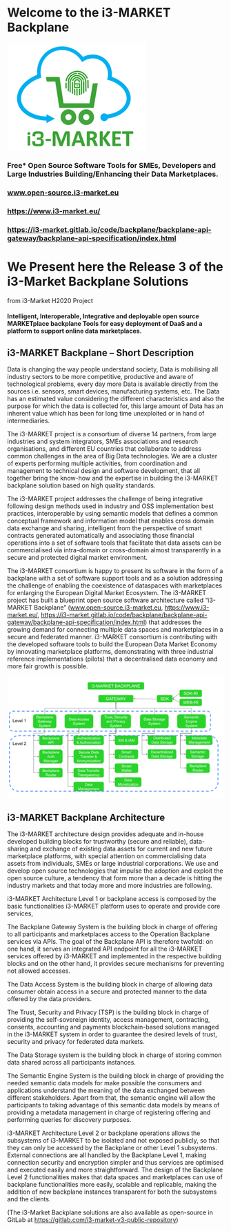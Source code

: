  # Welcome to the i3-MARKET Backplane
 
![i3-market-logo](https://github.com/i3-Market-V2-Public-Repository/.github/blob/main/profile/i3-market-logo.png)

### Free* Open Source Software Tools for SMEs, Developers and Large Industries Building/Enhancing their Data Marketplaces.
### www.open-source.i3-market.eu
### https://www.i3-market.eu/
### https://i3-market.gitlab.io/code/backplane/backplane-api-gateway/backplane-api-specification/index.html

# We Present here the Release 3 of the i3-Market Backplane Solutions
from i3-Market H2020 Project


#### Intelligent, Interoperable, Integrative and deployable open source MARKETplace backplane Tools for easy deployment of DaaS and a platform to support online data marketplaces.

## i3-MARKET Backplane – Short Description

Data is changing the way people understand society, Data is mobilising all industry sectors to be more competitive, productive and aware of technological problems, every day more Data is available directly from the sources i.e. sensors, smart devices, manufacturing systems, etc. The Data has an estimated value considering the different characteristics and also the purpose for which the data is collected for, this large amount of Data has an inherent value which has been for long time unexploited or in hand of intermediaries.

The i3-MARKET project is a consortium of diverse 14 partners, from large industries and system integrators, SMEs associations and research organisations, and different EU countries that collaborate to address common challenges in the area of Big Data technologies. We are a cluster of experts performing multiple activities, from coordination and management to technical design and software development, that all together bring the know-how and the expertise in building the i3-MARKET backplane solution based on high quality standards.

The i3-MARKET project addresses the challenge of being integrative following design methods used in industry and OSS implementation best practices, interoperable by using semantic models that defines a common conceptual framework and information model that enables cross domain data exchange and sharing, intelligent from the perspective of smart contracts generated automatically and associating those financial operations into a set of software tools that facilitate that data assets can be commercialised via intra-domain or cross-domain almost transparently in a secure and protected digital market environment.

The i3-MARKET consortium is happy to present its software in the form of a backplane with a set of software support tools and as a solution addressing the challenge of enabling the coexistence of dataspaces with marketplaces for enlarging the European Digital Market Ecosystem. The i3-MARKET project has built a blueprint open source software architecture called “i3-MARKET Backplane” (www.open-source.i3-market.eu, https://www.i3-market.eu/, https://i3-market.gitlab.io/code/backplane/backplane-api-gateway/backplane-api-specification/index.html) that addresses the growing demand for connecting multiple data spaces and marketplaces in a secure and federated manner. i3-MARKET consortium is contributing with the developed software tools to build the European Data Market Economy by innovating marketplace platforms, demonstrating with three industrial reference implementations (pilots) that a decentralised data economy and more fair growth is possible.

![i3-market-architecture](https://github.com/i3-Market-V2-Public-Repository/.github/blob/main/profile/i3-market-architecture.png)


## i3-MARKET Backplane Architecture

The i3-MARKET architecture design provides adequate and in-house developed building blocks for trustworthy (secure and reliable), data-sharing and exchange of existing data assets for current and new future marketplace platforms, with special attention on commercialising data assets from individuals, SMEs or large industrial corporations. We use and develop open source technologies that impulse the adoption and exploit the open source culture, a tendency that form more than a decade is hitting the industry markets and that today more and more industries are following.

i3-MARKET Architecture Level 1 or backplane access is composed by the basic functionalities i3-MARKET platform uses to operate and provide core services, 

The Backplane Gateway System is the building block in charge of offering to all participants and marketplaces access to the Operation Backplane services via APIs. The goal of the Backplane API is therefore twofold: on one hand, it serves an integrated API endpoint for all the i3-MARKET services offered by i3-MARKET and implemented in the respective building blocks and on the other hand, it provides secure mechanisms for preventing not allowed accesses. 

The Data Access System is the building block in charge of allowing data consumer obtain access in a secure and protected manner to the data offered by the data providers. 

The Trust, Security and Privacy (TSP) is the building block in charge of providing the self-sovereign identity, access management, contracting, consents, accounting and payments blockchain-based solutions managed in the i3-MARKET system in order to guarantee the desired levels of trust, security and privacy for federated data markets. 

The Data Storage system is the building block in charge of storing common data shared across all participants instances.

The Semantic Engine System is the building block in charge of providing the needed semantic data models for make possible the consumers and applications understand the meaning of the data exchanged between different stakeholders. Apart from that, the semantic engine will allow the participants to taking advantage of this semantic data models by means of providing a metadata management in charge of registering offering and performing queries for discovery purposes. 

i3-MARKET Architecture Level 2 or backplane operations allows the subsystems of i3-MARKET to be isolated and not exposed publicly, so that they can only be accessed by the Backplane or other Level 1 subsystems. External connections are all handled by the Backplane Level 1, making connection security and encryption simpler and thus services are optimised and executed easily and more straightforward. The design of the Backplane Level 2 functionalities makes that data spaces and marketplaces can use of backplane functionalities more easily, scalable and replicable, making the addition of new backplane instances transparent for both the subsystems and the clients.

(The i3-Market Backplane solutions are also available as open-source in GitLab at https://gitlab.com/i3-market-v3-public-repository)

